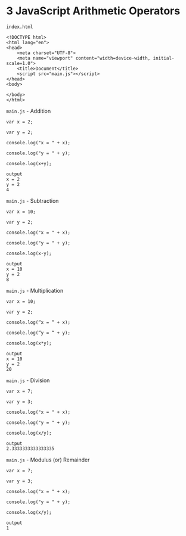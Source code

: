 # 3 JavaScript Arithmetic Operators
 
`index.html`

```
<!DOCTYPE html>
<html lang="en">
<head>
    <meta charset="UTF-8">
    <meta name="viewport" content="width=device-width, initial-scale=1.0">
    <title>Document</title>
    <script src="main.js"></script>
</head>
<body>
    
</body>
</html>
```

`main.js` - Addition

```
var x = 2;

var y = 2;

console.log("x = " + x);

console.log("y = " + y);

console.log(x+y);
```

```
output
x = 2
y = 2
4  
```


`main.js` - Subtraction

```
var x = 10;

var y = 2;

console.log("x = " + x);

console.log("y = " + y);

console.log(x-y);
```

```
output
x = 10
y = 2
8
```

`main.js` - Multiplication

```
var x = 10;

var y = 2;

console.log(“x = “ + x);

console.log(“y = “ + y);

console.log(x*y);
```

```
output
x = 10
y = 2
20
```

`main.js` - Division

```
var x = 7;

var y = 3;

console.log("x = " + x);

console.log("y = " + y);

console.log(x/y);
```

```
output
2.3333333333333335
```

`main.js` - Modulus (or) Remainder

```
var x = 7;

var y = 3;

console.log("x = " + x);

console.log("y = " + y);

console.log(x/y);
```

```
output
1
```